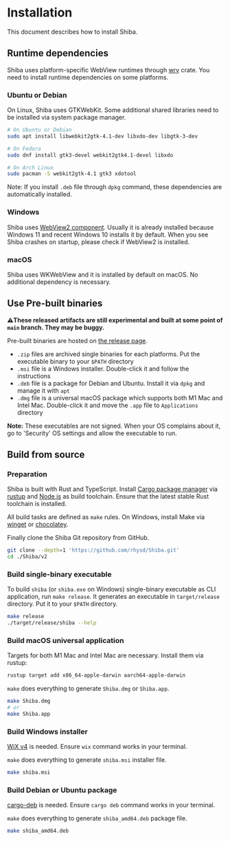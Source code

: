 Installation
============

This document describes how to install Shiba.

## Runtime dependencies

Shiba uses platform-specific WebView runtimes through [wry][] crate. You need to install runtime dependencies on some
platforms.

### Ubuntu or Debian

On Linux, Shiba uses GTKWebKit. Some additional shared libraries need to be installed via system package manager.

```sh
# On Ubuntu or Debian
sudo apt install libwebkit2gtk-4.1-dev libxdo-dev libgtk-3-dev

# On Fedora
sudo dnf install gtk3-devel webkit2gtk4.1-devel libxdo

# On Arch Linux
sudo pacman -S webkit2gtk-4.1 gtk3 xdotool
```

Note: If you install `.deb` file through `dpkg` command, these dependencies are automatically installed.

### Windows

Shiba uses [WebView2 component][webview2]. Usually it is already installed because Windows 11 and recent Windows 10
installs it by default. When you see Shiba crashes on startup, please check if WebView2 is installed.

### macOS

Shiba uses WKWebView and it is installed by default on macOS. No additional dependency is necessary.

## Use Pre-built binaries

**:warning:These released artifacts are still experimental and built at some point of `main` branch. They may be buggy.**

Pre-built binaries are hosted on [the release page](https://github.com/rhysd/Shiba/releases/tag/unreleased).

- `.zip` files are archived single binaries for each platforms. Put the executable binary to your `$PATH` directory
- `.msi` file is a Windows installer. Double-click it and follow the instructions
- `.deb` file is a package for Debian and Ubuntu. Install it via `dpkg` and manage it with `apt`
- `.dmg` file is a universal macOS package which supports both M1 Mac and Intel Mac. Double-click it and move the `.app`
  file to `Applications` directory

**Note:** These executables are not signed. When your OS complains about it, go to 'Security' OS settings and allow the
executable to run.

## Build from source

### Preparation

Shiba is built with Rust and TypeScript. Install [Cargo package manager][cargo] via [rustup][] and [Node.js][nodejs] as
build toolchain. Ensure that the latest stable Rust toolchain is installed.

All build tasks are defined as `make` rules. On Windows, install Make via [winget][winget-make] or [chocolatey][choco-make].

Finally clone the Shiba Git repository from GitHub.

```sh
git clone --depth=1 'https://github.com/rhysd/Shiba.git'
cd ./Shiba/v2
```

### Build single-binary executable

To build `shiba` (or `shiba.exe` on Windows) single-binary executable as CLI application, run `make release`.
It generates an executable in `target/release` directory. Put it to your `$PATH` directory.

```sh
make release
./target/release/shiba --help
```

### Build macOS universal application

Targets for both M1 Mac and Intel Mac are necessary. Install them via rustup:

```sh
rustup target add x86_64-apple-darwin aarch64-apple-darwin
```

`make` does everything to generate `Shiba.dmg` or `Shiba.app`.

```sh
make Shiba.dmg
# or
make Shiba.app
```

### Build Windows installer

[WiX v4][wix] is needed. Ensure `wix` command works in your terminal.

`make` does everything to generate `shiba.msi` installer file.

```sh
make shiba.msi
```

### Build Debian or Ubuntu package

[cargo-deb][] is needed. Ensure `cargo deb` command works in your terminal.

`make` does everything to generate `shiba_amd64.deb` package file.

```sh
make shiba_amd64.deb
```

[wry]: https://github.com/tauri-apps/wry
[webview2]: https://developer.microsoft.com/en-us/microsoft-edge/webview2/
[cargo]: https://doc.rust-lang.org/cargo/
[rustup]: https://rustup.rs/
[nodejs]: https://nodejs.org/en
[winget-make]: https://winget.run/pkg/GnuWin32/Make
[choco-make]: https://community.chocolatey.org/packages/make
[wix]: https://wixtoolset.org/
[cargo-deb]: https://github.com/kornelski/cargo-deb
